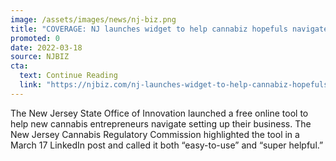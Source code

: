 ```yaml
---
image: /assets/images/news/nj-biz.png
title: "COVERAGE: NJ launches widget to help cannabiz hopefuls navigate setting up a business"
promoted: 0
date: 2022-03-18
source: NJBIZ
cta:
  text: Continue Reading
  link: "https://njbiz.com/nj-launches-widget-to-help-cannabiz-hopefuls-navigate-setting-up-a-business/"
---
```


The New Jersey State Office of Innovation launched a free online tool to help new cannabis entrepreneurs navigate setting up their business. The New Jersey Cannabis Regulatory Commission highlighted the tool in a March 17 LinkedIn post and called it both “easy-to-use” and “super helpful.”
